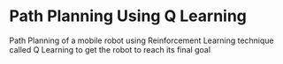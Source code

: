 # Path Planning Using Q Learning 
 Path Planning of a mobile robot using Reinforcement Learning technique called Q Learning to get the robot to reach its final goal
